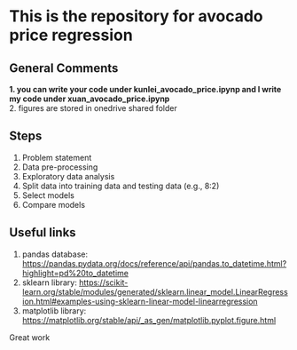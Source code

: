 # This is the repository for avocado price regression
## General Comments
**1. you can write your code under kunlei_avocado_price.ipynp and I write my code under xuan_avocado_price.ipynp**    
2. figures are stored in onedrive shared folder  
## Steps
1. Problem statement
2. Data pre-processing
3. Exploratory data analysis
4. Split data into training data and testing data (e.g., 8:2)
5. Select models
6. Compare models    
## Useful links
1. pandas database: https://pandas.pydata.org/docs/reference/api/pandas.to_datetime.html?highlight=pd%20to_datetime
2. sklearn library: https://scikit-learn.org/stable/modules/generated/sklearn.linear_model.LinearRegression.html#examples-using-sklearn-linear-model-linearregression  
3. matplotlib library: https://matplotlib.org/stable/api/_as_gen/matplotlib.pyplot.figure.html

Great work 
